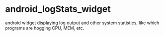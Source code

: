 android_logStats_widget
======

android widget displaying log output and other system statistics, like which programs are hogging CPU, MEM, etc.
